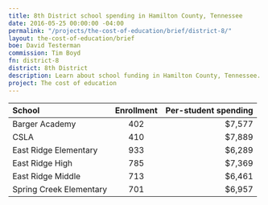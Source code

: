 ```yaml
---
title: 8th District school spending in Hamilton County, Tennessee
date: 2016-05-25 00:00:00 -04:00
permalink: "/projects/the-cost-of-education/brief/district-8/"
layout: the-cost-of-education/brief
boe: David Testerman
commission: Tim Boyd
fn: district-8
district: 8th District
description: Learn about school funding in Hamilton County, Tennessee.
project: The cost of education
---
```


| School                  | Enrollment | Per-student spending |
| :-----                  | :--------: | -------------------: |
| Barger Academy          | 402        | $7,577               |
| CSLA                    | 410        | $7,889               |
| East Ridge Elementary   | 933        | $6,289               |
| East Ridge High         | 785        | $7,369               |
| East Ridge Middle       | 713        | $6,461               |
| Spring Creek Elementary | 701        | $6,957               |